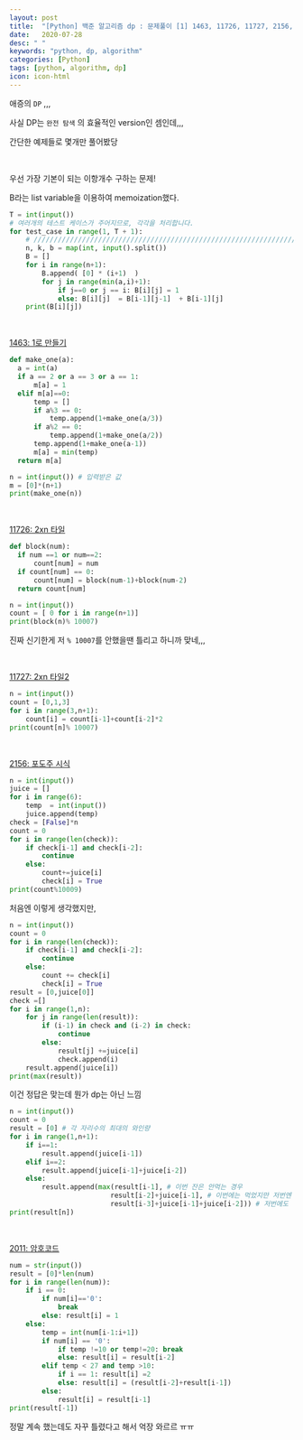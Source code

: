 ```yaml
---
layout: post
title:  "[Python] 백준 알고리즘 dp : 문제풀이 [1] 1463, 11726, 11727, 2156, 2011 "
date:   2020-07-28
desc: " "
keywords: "python, dp, algorithm"
categories: [Python]
tags: [python, algorithm, dp]
icon: icon-html
---
```


애증의 `DP` ,,,

사실 DP는 `완전 탐색` 의 효율적인 version인 셈인데,,,

간단한 예제들로 몇개만 풀어봤당



<br>


우선 가장 기본이 되는 이항개수 구하는 문제!


B라는 list variable을 이용하여 memoization했다.


```python
T = int(input())
# 여러개의 테스트 케이스가 주어지므로, 각각을 처리합니다.
for test_case in range(1, T + 1):
    # ///////////////////////////////////////////////////////////////////////////////////
    n, k, b = map(int, input().split())
    B = []
    for i in range(n+1):
    	B.append( [0] * (i+1)  )
    	for j in range(min(a,i)+1):
       		if j==0 or j == i: B[i][j] = 1
            else: B[i][j]  = B[i-1][j-1]  + B[i-1][j]
	print(B[i][j])
  ```


<br>


[1463: 1로 만들기](https://www.acmicpc.net/problem/1463)


  ```python
  def make_one(a):
    a = int(a)
    if a == 2 or a == 3 or a == 1:
        m[a] = 1
    elif m[a]==0:
        temp = []
        if a%3 == 0:
            temp.append(1+make_one(a/3))
        if a%2 == 0:
            temp.append(1+make_one(a/2))
        temp.append(1+make_one(a-1))
        m[a] = min(temp)
    return m[a]

n = int(input()) # 입력받은 값
m = [0]*(n+1)
print(make_one(n))
  ```


<br>

[11726: 2xn 타일 ](https://www.acmicpc.net/problem/11726)

  ```python
  def block(num):
    if num ==1 or num==2:
        count[num] = num
    if count[num] == 0:
        count[num] = block(num-1)+block(num-2)
    return count[num]

n = int(input())
count = [ 0 for i in range(n+1)]
print(block(n)% 10007)
  ```

  진짜 신기한게 저 `% 10007`를 안했을땐 틀리고 하니까 맞네,,,



  <br>

[11727: 2xn 타일2](https://www.acmicpc.net/problem/11727)
```python
n = int(input())
count = [0,1,3]
for i in range(3,n+1):
    count[i] = count[i-1]+count[i-2]*2
print(count[n]% 10007)
```


<br>

[2156: 포도주 시식](https://www.acmicpc.net/problem/2156)
```python
n = int(input())
juice = []
for i in range(6):
    temp  = int(input())
    juice.append(temp)
check = [False]*n
count = 0
for i in range(len(check)):
    if check[i-1] and check[i-2]:
        continue
    else:
        count+=juice[i]
        check[i] = True
print(count%10009)
```

처음엔 이렇게 생각했지만,

```python
n = int(input())
count = 0
for i in range(len(check)):
    if check[i-1] and check[i-2]:
        continue
    else:
        count += check[i]
        check[i] = True
result = [0,juice[0]]
check =[]
for i in range(1,n):
    for j in range(len(result)):
        if (i-1) in check and (i-2) in check:
            continue
        else:
            result[j] +=juice[i]
            check.append(i)
    result.append(juice[i])
print(max(result))
```

이건 정답은 맞는데 뭔가 dp는 아닌 느낌


```python
n = int(input())
count = 0
result = [0] # 각 자리수의 최대의 와인량
for i in range(1,n+1):
    if i==1:
        result.append(juice[i-1])
    elif i==2:
        result.append(juice[i-1]+juice[i-2])
    else:
        result.append(max(result[i-1], # 이번 잔은 안먹는 경우
                         result[i-2]+juice[i-1], # 이번에는 먹었지만 저번엔 안먹은 경우
                         result[i-3]+juice[i-1]+juice[i-2])) # 저번에도 먹고 이번에도 먹는 경우
print(result[n])
```



<br>

[2011: 암호코드](https://www.acmicpc.net/problem/2011)

```python
num = str(input())
result = [0]*len(num)
for i in range(len(num)):
    if i == 0:
        if num[i]=='0':
            break
        else: result[i] = 1
    else:
        temp = int(num[i-1:i+1])
        if num[i] == '0':
            if temp !=10 or temp!=20: break
            else: result[i] = result[i-2]
        elif temp < 27 and temp >10:
            if i == 1: result[i] =2
            else: result[i] = (result[i-2]+result[i-1])
        else:
            result[i] = result[i-1]
print(result[-1])            
```


정말 계속 했는데도 자꾸 틀렸다고 해서 억장 와르르 ㅠㅠ


<br>
